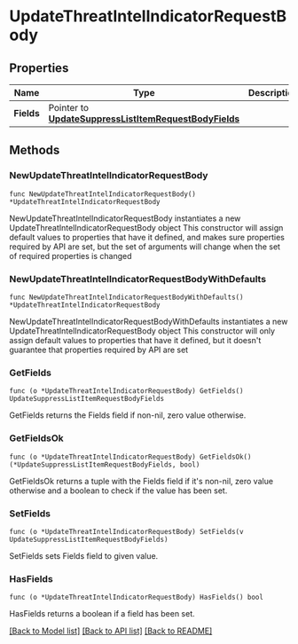 # UpdateThreatIntelIndicatorRequestBody

## Properties

Name | Type | Description | Notes
------------ | ------------- | ------------- | -------------
**Fields** | Pointer to [**UpdateSuppressListItemRequestBodyFields**](UpdateSuppressListItemRequestBodyFields.md) |  | [optional] 

## Methods

### NewUpdateThreatIntelIndicatorRequestBody

`func NewUpdateThreatIntelIndicatorRequestBody() *UpdateThreatIntelIndicatorRequestBody`

NewUpdateThreatIntelIndicatorRequestBody instantiates a new UpdateThreatIntelIndicatorRequestBody object
This constructor will assign default values to properties that have it defined,
and makes sure properties required by API are set, but the set of arguments
will change when the set of required properties is changed

### NewUpdateThreatIntelIndicatorRequestBodyWithDefaults

`func NewUpdateThreatIntelIndicatorRequestBodyWithDefaults() *UpdateThreatIntelIndicatorRequestBody`

NewUpdateThreatIntelIndicatorRequestBodyWithDefaults instantiates a new UpdateThreatIntelIndicatorRequestBody object
This constructor will only assign default values to properties that have it defined,
but it doesn't guarantee that properties required by API are set

### GetFields

`func (o *UpdateThreatIntelIndicatorRequestBody) GetFields() UpdateSuppressListItemRequestBodyFields`

GetFields returns the Fields field if non-nil, zero value otherwise.

### GetFieldsOk

`func (o *UpdateThreatIntelIndicatorRequestBody) GetFieldsOk() (*UpdateSuppressListItemRequestBodyFields, bool)`

GetFieldsOk returns a tuple with the Fields field if it's non-nil, zero value otherwise
and a boolean to check if the value has been set.

### SetFields

`func (o *UpdateThreatIntelIndicatorRequestBody) SetFields(v UpdateSuppressListItemRequestBodyFields)`

SetFields sets Fields field to given value.

### HasFields

`func (o *UpdateThreatIntelIndicatorRequestBody) HasFields() bool`

HasFields returns a boolean if a field has been set.


[[Back to Model list]](../README.md#documentation-for-models) [[Back to API list]](../README.md#documentation-for-api-endpoints) [[Back to README]](../README.md)


